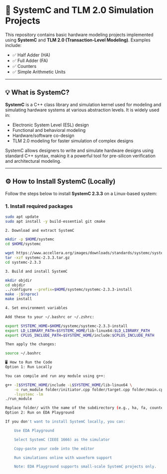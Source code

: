 # 📘 SystemC and TLM 2.0 Simulation Projects

This repository contains basic hardware modeling projects implemented using **SystemC** and **TLM 2.0 (Transaction-Level Modeling)**. Examples include:

- ✅ Half Adder (HA)
- ✅ Full Adder (FA)
- ✅ Counters
- ✅ Simple Arithmetic Units

---

## 💡 What is SystemC?

**SystemC** is a C++ class library and simulation kernel used for modeling and simulating hardware systems at various abstraction levels. It is widely used in:

- Electronic System Level (ESL) design
- Functional and behavioral modeling
- Hardware/software co-design
- TLM 2.0 modeling for faster simulation of complex designs

SystemC allows designers to write and simulate hardware designs using standard C++ syntax, making it a powerful tool for pre-silicon verification and architectural modeling.

---

## ⚙️ How to Install SystemC (Locally)

Follow the steps below to install **SystemC 2.3.3** on a Linux-based system:

### 1. Install required packages

```bash
sudo apt update
sudo apt install -y build-essential git cmake

2. Download and extract SystemC

mkdir -p $HOME/systemc
cd $HOME/systemc

wget https://www.accellera.org/images/downloads/standards/systemc/systemc-2.3.3.tar.gz
tar -xzf systemc-2.3.3.tar.gz
cd systemc-2.3.3

3. Build and install SystemC

mkdir objdir
cd objdir
../configure --prefix=$HOME/systemc/systemc-2.3.3-install
make -j$(nproc)
make install

4. Set environment variables

Add these to your ~/.bashrc or ~/.zshrc:

export SYSTEMC_HOME=$HOME/systemc/systemc-2.3.3-install
export LD_LIBRARY_PATH=$SYSTEMC_HOME/lib-linux64:$LD_LIBRARY_PATH
export CPLUS_INCLUDE_PATH=$SYSTEMC_HOME/include:$CPLUS_INCLUDE_PATH

Then apply the changes:

source ~/.bashrc

🖥️ How to Run the Code
Option 1: Run Locally

You can compile and run any module using g++:

g++ -I$SYSTEMC_HOME/include -L$SYSTEMC_HOME/lib-linux64 \
    -o run_module folder/initiator.cpp folder/target.cpp folder/main.cpp \
    -lsystemc -lm
./run_module

Replace folder/ with the name of the subdirectory (e.g., ha, fa, counter).
Option 2: Run on EDA Playground

If you don't want to install SystemC locally, you can:

    Use EDA Playground

    Select SystemC (IEEE 1666) as the simulator

    Copy-paste your code into the editor

    Run simulations online with waveform support

    Note: EDA Playground supports small-scale SystemC projects only.
